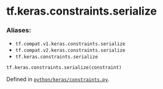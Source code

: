 <div itemscope itemtype="http://developers.google.com/ReferenceObject">
<meta itemprop="name" content="tf.keras.constraints.serialize" />
<meta itemprop="path" content="Stable" />
</div>

# tf.keras.constraints.serialize



### Aliases:

* `tf.compat.v1.keras.constraints.serialize`
* `tf.compat.v2.keras.constraints.serialize`
* `tf.keras.constraints.serialize`

``` python
tf.keras.constraints.serialize(constraint)
```



Defined in [`python/keras/constraints.py`](/code/stable/tensorflow/python/keras/constraints.py).

<!-- Placeholder for "Used in" -->
